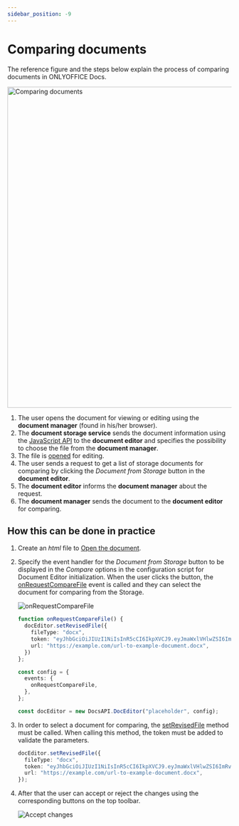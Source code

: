 ```yaml
---
sidebar_position: -9
---
```


# Comparing documents

The reference figure and the steps below explain the process of comparing documents in ONLYOFFICE Docs.

<img alt="Comparing documents" src="/assets/images/editor/compare.png" width="720px" />

1. The user opens the document for viewing or editing using the **document manager** (found in his/her browser).
2. The **document storage service** sends the document information using the [JavaScript API](../basic-concepts.md) to the **document editor** and specifies the possibility to choose the file from the **document manager**.
3. The file is [opened](./opening-file.md) for editing.
4. The user sends a request to get a list of storage documents for comparing by clicking the *Document from Storage* button in the **document editor**.
5. The **document editor** informs the **document manager** about the request.
6. The **document manager** sends the document to the **document editor** for comparing.

## How this can be done in practice

1. Create an *html* file to [Open the document](./opening-file.md#how-this-can-be-done-in-practice).

2. Specify the event handler for the *Document from Storage* button to be displayed in the *Compare* options in the configuration script for Document Editor initialization. When the user clicks the button, the [onRequestCompareFile](../../usage-api/config/events.md#onrequestcomparefile) event is called and they can select the document for comparing from the Storage.

   ![onRequestCompareFile](/assets/images/editor/onRequestCompareFile.png)

   ``` ts
   function onRequestCompareFile() {
     docEditor.setRevisedFile({
       fileType: "docx",
       token: "eyJhbGciOiJIUzI1NiIsInR5cCI6IkpXVCJ9.eyJmaWxlVHlwZSI6ImRvY3giLCJ1cmwiOiJodHRwczovL2V4YW1wbGUuY29tL3VybC10by1leGFtcGxlLWRvY3VtZW50LmRvY3gifQ.t8660n_GmxJIppxcwkr_mUxmXYtE8cg-jF2cTLMtuk8",
       url: "https://example.com/url-to-example-document.docx",
     })
   };
   
   const config = {
     events: {
       onRequestCompareFile,
     },
   };

   const docEditor = new DocsAPI.DocEditor("placeholder", config);
   ```

3. In order to select a document for comparing, the [setRevisedFile](../../usage-api/methods.md#setrevisedfile) method must be called. When calling this method, the token must be added to validate the parameters.

   ``` ts
   docEditor.setRevisedFile({
     fileType: "docx",
     token: "eyJhbGciOiJIUzI1NiIsInR5cCI6IkpXVCJ9.eyJmaWxlVHlwZSI6ImRvY3giLCJ1cmwiOiJodHRwczovL2V4YW1wbGUuY29tL3VybC10by1leGFtcGxlLWRvY3VtZW50LmRvY3gifQ.t8660n_GmxJIppxcwkr_mUxmXYtE8cg-jF2cTLMtuk8",
     url: "https://example.com/url-to-example-document.docx",
   });
   ```

4. After that the user can accept or reject the changes using the corresponding buttons on the top toolbar.

   ![Accept changes](/assets/images/editor/compare-documents.png)
